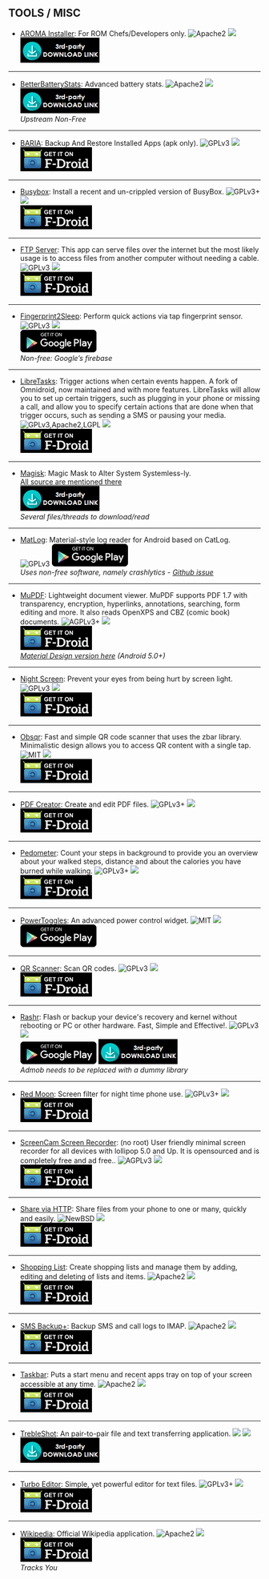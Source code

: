 <!--
    Copyright (C)  2016 PRIMOKORN.
    Permission is granted to copy, distribute and/or modify this document
    under the terms of the GNU Free Documentation License, Version 1.3
    or any later version published by the Free Software Foundation;
    with no Invariant Sections, no Front-Cover Texts, and no Back-Cover Texts.
    A copy of the license is included in the section entitled "GNU
    Free Documentation License".
-->
## TOOLS / MISC

* [AROMA Installer](http://v.ht/34gX): For ROM Chefs/Developers only.
![Apache2](https://img.shields.io/badge/License-Apache%202.0-yellowgreen.svg?style=flat-square)
[![](https://img.shields.io/badge/Source-Github-lightgrey.svg?style=flat-square)](https://github.com/amarullz/AROMA-Installer)  
[![](Pictures/3rd-party.png)](http://v.ht/34gX)

***

* [BetterBatteryStats](http://v.ht/38wV): Advanced battery stats.
![Apache2](https://img.shields.io/badge/License-Apache%202.0-yellowgreen.svg?style=flat-square)
[![](https://img.shields.io/badge/Source-Github-lightgrey.svg?style=flat-square)](https://github.com/asksven/BetterBatteryStats)  
[![](Pictures/3rd-party.png)](http://forum.xda-developers.com/showpost.php?p=15869886&postcount=2)  
_Upstream Non-Free_

***

* [BARIA](http://v.ht/hBzu): Backup And Restore Installed Apps (apk only).
![GPLv3](https://img.shields.io/badge/License-GPLv3-brightgreen.svg?style=flat-square)
[![](https://img.shields.io/badge/Source-GitLab-lightgrey.svg?style=flat-square)](https://gitlab.com/easwareapps/BARIA/tree/HEAD)  
[![](Pictures/F-Droid.png)](http://v.ht/hBzu)

***

* [Busybox](http://v.ht/GTJt): Install a recent and un-crippled version of BusyBox.
![GPLv3+](https://img.shields.io/badge/License-GPLv3+-brightgreen.svg?style=flat-square)
[![](https://img.shields.io/badge/Source-Github-lightgrey.svg?style=flat-square)](https://github.com/meefik/busybox)  
[![](Pictures/F-Droid.png)](http://v.ht/GTJt)

***

* [FTP Server](http://v.ht/xwpM): This app can serve files over the internet but the most likely usage is to access files from another computer without needing a cable.
![GPLv3](https://img.shields.io/badge/License-GPLv3-brightgreen.svg?style=flat-square)
[![](https://img.shields.io/badge/Source-Github-lightgrey.svg?style=flat-square)](https://github.com/ppareit/swiftp)  
[![](Pictures/F-Droid.png)](http://v.ht/xwpM)

***

* [Fingerprint2Sleep](http://v.ht/dAsL): Perform quick actions via tap fingerprint sensor.
![GPLv3](https://img.shields.io/badge/License-GPLv3-brightgreen.svg?style=flat-square)
[![](https://img.shields.io/badge/Source-Github-lightgrey.svg?style=flat-square)](https://github.com/ztc1997/Fingerprint2Sleep)  
[![](Pictures/Google_Play.png)](https://play.google.com/store/apps/details?id=com.ztc1997.fingerprint2sleep)  
_Non-free: Google’s firebase_

***

* [LibreTasks](http://v.ht/2Ae2): Trigger actions when certain events happen. A fork of Omnidroid, now maintained and with more features. LibreTasks will allow you to set up certain triggers, such as plugging in your phone or missing a call, and allow you to specify certain actions that are done when that trigger occurs, such as sending a SMS or pausing your media.
![GPLv3,Apache2,LGPL](https://img.shields.io/badge/License-GPLv3,Apache2,LGPL-347D07.svg?style=flat-square)
[![](https://img.shields.io/badge/Source-Github-lightgrey.svg?style=flat-square)](https://github.com/biotinker/LibreTasks/)  
[![](Pictures/F-Droid.png)](http://v.ht/2Ae2)

***

* [Magisk](http://v.ht/zoff): Magic Mask to Alter System Systemless-ly.  
[All source are mentioned there](http://forum.xda-developers.com/apps/magisk/official-magisk-v7-universal-systemless-t3473445)  
[![](Pictures/3rd-party.png)](http://v.ht/zoff)  
_Several files/threads to download/read_

***

* [MatLog](http://v.ht/OBE0): Material-style log reader for Android based on CatLog.
![GPLv3](https://img.shields.io/badge/License-GPLv3-brightgreen.svg?style=flat-square)
[![](Pictures/Google_Play.png)](http://v.ht/OBE0)  
_Uses non-free software, namely crashlytics - [Github issue](http://v.ht/FkWI)_

***

* [MuPDF](http://v.ht/E7l7): Lightweight document viewer. MuPDF supports PDF 1.7 with transparency, encryption, hyperlinks, annotations, searching, form editing and more. It also reads OpenXPS and CBZ (comic book) documents.
![AGPLv3+](https://img.shields.io/badge/License-AGPLv3+-green.svg?style=flat-square)
[![](https://img.shields.io/badge/Source-Ghostscript-lightgrey.svg?style=flat-square)](http://git.ghostscript.com/?p=mupdf.git;a=summary)  
[![](Pictures/F-Droid.png)](http://v.ht/E7l7)  
_[Material Design version here](http://v.ht/P3mE) (Android 5.0+)_

***

* [Night Screen](http://v.ht/aU7S): Prevent your eyes from being hurt by screen light.
![GPLv3](https://img.shields.io/badge/License-GPLv3-brightgreen.svg?style=flat-square)
[![](https://img.shields.io/badge/Source-Github-lightgrey.svg?style=flat-square)](https://github.com/fython/Blackbulb)  
[![](Pictures/F-Droid.png)](http://v.ht/aU7S)

***

* [Obsqr](http://v.ht/z9AI): Fast and simple QR code scanner that uses the zbar library. Minimalistic design allows you to access QR content with a single tap.
![MIT](https://img.shields.io/badge/License-MIT-orange.svg?style=flat-square)
[![](https://img.shields.io/badge/Source-Github-lightgrey.svg?style=flat-square)](https://github.com/trikita/obsqr)  
[![](Pictures/F-Droid.png)](http://v.ht/z9AI)

***

* [PDF Creator](http://v.ht/8dlR): Create and edit PDF files.
![GPLv3+](https://img.shields.io/badge/License-GPLv3+-brightgreen.svg?style=flat-square)
[![](https://img.shields.io/badge/Source-Github-lightgrey.svg?style=flat-square)](https://github.com/scoute-dich/PDFCreator)  
[![](Pictures/F-Droid.png)](http://v.ht/8dlR)

***

* [Pedometer](http://v.ht/t9uU): Count your steps in background to provide you an overview about your walked steps, distance and about the calories you have burned while walking.
![GPLv3+](https://img.shields.io/badge/License-GPLv3+-brightgreen.svg?style=flat-square)
[![](https://img.shields.io/badge/Source-Github-lightgrey.svg?style=flat-square)](https://github.com/SecUSo/privacy-friendly-activity-tracker)  
[![](Pictures/F-Droid.png)](http://v.ht/t9uU)

***

* [PowerToggles](http://v.ht/odu8): An advanced power control widget.
![MIT](https://img.shields.io/badge/License-MIT-orange.svg?style=flat-square)
[![](https://img.shields.io/badge/Source-Github-lightgrey.svg?style=flat-square)](https://github.com/sunnygoyal/PowerToggles)  
[![](Pictures/Google_Play.png)](https://play.google.com/store/apps/details?id=com.painless.pc)

***

* [QR Scanner](http://v.ht/BVj7): Scan QR codes.
![GPLv3](https://img.shields.io/badge/License-GPLv3-brightgreen.svg?style=flat-square)
[![](https://img.shields.io/badge/Source-Github-lightgrey.svg?style=flat-square)](https://github.com/SecUSo/privacy-friendly-qr-scanner)  
[![](Pictures/F-Droid.png)](http://v.ht/BVj7)

***

* [Rashr](http://v.ht/FIZR): Flash or backup your device's recovery and kernel without rebooting or PC or other hardware. Fast, Simple and Effective!.
![GPLv3](https://img.shields.io/badge/License-GPLv3-brightgreen.svg?style=flat-square)
[![](https://img.shields.io/badge/Source-Github-lightgrey.svg?style=flat-square)](https://github.com/DsLNeXuS/Rashr/)  
[![](Pictures/Google_Play.png)](https://play.google.com/store/apps/details?id=de.mkrtchyan.recoverytools) [![](Pictures/3rd-party.png)](https://github.com/DsLNeXuS/Rashr/raw/master/RashrApp/RashrApp-release.apk)  
_Admob needs to be replaced with a dummy library_

***

* [Red Moon](http://v.ht/vKnu): Screen filter for night time phone use.
![GPLv3+](https://img.shields.io/badge/License-GPLv3+-brightgreen.svg?style=flat-square)
[![](https://img.shields.io/badge/Source-Github-lightgrey.svg?style=flat-square)](https://github.com/raatmarien/red-moon)  
[![](Pictures/F-Droid.png)](http://v.ht/vKnu)

***

* [ScreenCam Screen Recorder](http://v.ht/cEQz): (no root) User friendly minimal screen recorder for all devices with lollipop 5.0 and Up. It is opensourced and is completely free and ad free..
![AGPLv3](https://img.shields.io/badge/License-AGPLv3-green.svg?style=flat-square)
[![](https://img.shields.io/badge/Source-Github-lightgrey.svg?style=flat-square)](https://github.com/vijai1996/screenrecorder)  
[![](Pictures/F-Droid.png)](https://f-droid.org/repository/browse/?fdfilter=screencam&fdid=com.orpheusdroid.screenrecorder)

***

* [Share via HTTP](http://v.ht/eRI3d): Share files from your phone to one or many, quickly and easily.
![NewBSD](https://img.shields.io/badge/License-NewBSD-25B3D6.svg?style=flat-square)
[![](https://img.shields.io/badge/Source-Github-lightgrey.svg?style=flat-square)](https://github.com/marcosdiez/shareviahttp)  
[![](Pictures/F-Droid.png)](http://v.ht/eRI3d)

***

* [Shopping List](http://v.ht/G2Xl): Create shopping lists and manage them by adding, editing and deleting of lists and items.
![Apache2](https://img.shields.io/badge/License-Apache%202.0-yellowgreen.svg?style=flat-square)
[![](https://img.shields.io/badge/Source-Github-lightgrey.svg?style=flat-square)](https://github.com/SecUSo/privacy-friendly-shopping-list)  
[![](Pictures/F-Droid.png)](http://v.ht/G2Xl)

***

* [SMS Backup+](http://v.ht/IL1T): Backup SMS and call logs to IMAP.
![Apache2](https://img.shields.io/badge/License-Apache%202.0-yellowgreen.svg?style=flat-square)
[![](https://img.shields.io/badge/Source-Github-lightgrey.svg?style=flat-square)](https://github.com/jberkel/sms-backup-plus)  
[![](Pictures/F-Droid.png)](http://v.ht/IL1T)

***

* [Taskbar](http://v.ht/cAWj): Puts a start menu and recent apps tray on top of your screen accessible at any time.
![Apache2](https://img.shields.io/badge/License-Apache%202.0-yellowgreen.svg?style=flat-square)
[![](https://img.shields.io/badge/Source-Github-lightgrey.svg?style=flat-square)](https://github.com/farmerbb/Taskbar)  
[![](Pictures/F-Droid.png)](http://v.ht/cAWj)

***

* [TrebleShot](http://v.ht/ESVR): An pair-to-pair file and text transferring application.
![](https://img.shields.io/badge/License-Missing-000000.svg?style=flat-square)
[![](https://img.shields.io/badge/Source-Github-lightgrey.svg?style=flat-square)](https://github.com/genonbeta/TrebleShot)  
[![](Pictures/3rd-party.png)](https://github.com/genonbeta/TrebleShot/releases/)

***

* [Turbo Editor](http://v.ht/clQ9): Simple, yet powerful editor for text files.
![GPLv3+](https://img.shields.io/badge/License-GPLv3+-brightgreen.svg?style=flat-square)
[![](https://img.shields.io/badge/Source-Github-lightgrey.svg?style=flat-square)](https://github.com/vmihalachi/turbo-editor)  
[![](Pictures/F-Droid.png)](http://v.ht/clQ9)

***

* [Wikipedia](http://v.ht/3X1S): Official Wikipedia application.
![Apache2](https://img.shields.io/badge/License-Apache%202.0-yellowgreen.svg?style=flat-square)
[![](https://img.shields.io/badge/Source-Github-lightgrey.svg?style=flat-square)](https://github.com/wikimedia/apps-android-wikipedia)  
[![](Pictures/F-Droid.png)](http://v.ht/3X1S)  
_Tracks You_